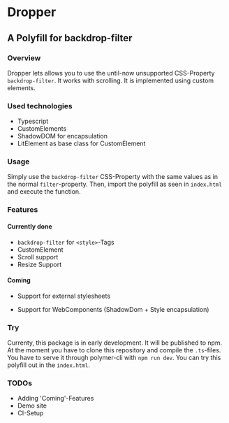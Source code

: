 # Dropper
## A Polyfill for backdrop-filter

### Overview

Dropper lets allows you to use the until-now unsupported CSS-Property `backdrop-filter`. It works with scrolling. It is implemented using custom elements.

### Used technologies

- Typescript
- CustomElements
- ShadowDOM for encapsulation
- LitElement as base class for CustomElement

### Usage

Simply use the `backdrop-filter` CSS-Property with the same values as in the normal `filter`-property. Then, import the polyfill as seen in `index.html` and execute the function.

### Features

#### Currently done

- `backdrop-filter` for `<style>`-Tags
- CustomElement
- Scroll support
- Resize Support

#### Coming

- Support for external stylesheets

- Support for WebComponents (ShadowDom + Style encapsulation)

### Try

Currenty, this package is in early development. It will be published to npm. At the moment you have to clone this repository and compile the `.ts`-files. You have to serve it through polymer-cli with `npm run dev`. You can try this polyfill out in the `index.html`.

### TODOs

- Adding 'Coming'-Features
- Demo site
- CI-Setup